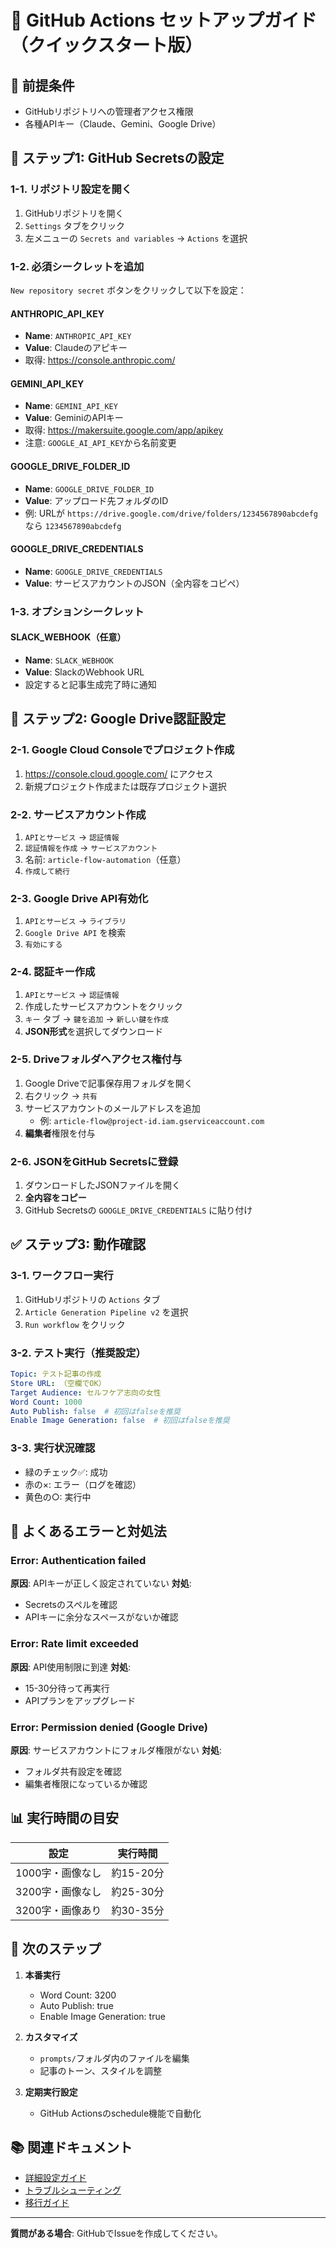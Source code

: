# 🚀 GitHub Actions セットアップガイド（クイックスタート版）

## 📝 前提条件
- GitHubリポジトリへの管理者アクセス権限
- 各種APIキー（Claude、Gemini、Google Drive）

## 🔧 ステップ1: GitHub Secretsの設定

### 1-1. リポジトリ設定を開く
1. GitHubリポジトリを開く
2. `Settings` タブをクリック
3. 左メニューの `Secrets and variables` → `Actions` を選択

### 1-2. 必須シークレットを追加
`New repository secret` ボタンをクリックして以下を設定：

#### ANTHROPIC_API_KEY
- **Name**: `ANTHROPIC_API_KEY`
- **Value**: Claudeのアピキー
- 取得: https://console.anthropic.com/

#### GEMINI_API_KEY
- **Name**: `GEMINI_API_KEY`
- **Value**: GeminiのAPIキー
- 取得: https://makersuite.google.com/app/apikey
- 注意: `GOOGLE_AI_API_KEY`から名前変更

#### GOOGLE_DRIVE_FOLDER_ID
- **Name**: `GOOGLE_DRIVE_FOLDER_ID`
- **Value**: アップロード先フォルダのID
- 例: URLが `https://drive.google.com/drive/folders/1234567890abcdefg` なら `1234567890abcdefg`

#### GOOGLE_DRIVE_CREDENTIALS
- **Name**: `GOOGLE_DRIVE_CREDENTIALS`
- **Value**: サービスアカウントのJSON（全内容をコピペ）

### 1-3. オプションシークレット
#### SLACK_WEBHOOK（任意）
- **Name**: `SLACK_WEBHOOK`
- **Value**: SlackのWebhook URL
- 設定すると記事生成完了時に通知

## 🔑 ステップ2: Google Drive認証設定

### 2-1. Google Cloud Consoleでプロジェクト作成
1. https://console.cloud.google.com/ にアクセス
2. 新規プロジェクト作成または既存プロジェクト選択

### 2-2. サービスアカウント作成
1. `APIとサービス` → `認証情報`
2. `認証情報を作成` → `サービスアカウント`
3. 名前: `article-flow-automation`（任意）
4. `作成して続行`

### 2-3. Google Drive API有効化
1. `APIとサービス` → `ライブラリ`
2. `Google Drive API` を検索
3. `有効にする`

### 2-4. 認証キー作成
1. `APIとサービス` → `認証情報`
2. 作成したサービスアカウントをクリック
3. `キー` タブ → `鍵を追加` → `新しい鍵を作成`
4. **JSON形式**を選択してダウンロード

### 2-5. Driveフォルダへアクセス権付与
1. Google Driveで記事保存用フォルダを開く
2. 右クリック → `共有`
3. サービスアカウントのメールアドレスを追加
   - 例: `article-flow@project-id.iam.gserviceaccount.com`
4. **編集者**権限を付与

### 2-6. JSONをGitHub Secretsに登録
1. ダウンロードしたJSONファイルを開く
2. **全内容をコピー**
3. GitHub Secretsの `GOOGLE_DRIVE_CREDENTIALS` に貼り付け

## ✅ ステップ3: 動作確認

### 3-1. ワークフロー実行
1. GitHubリポジトリの `Actions` タブ
2. `Article Generation Pipeline v2` を選択
3. `Run workflow` をクリック

### 3-2. テスト実行（推奨設定）
```yaml
Topic: テスト記事の作成
Store URL: （空欄でOK）
Target Audience: セルフケア志向の女性
Word Count: 1000
Auto Publish: false  # 初回はfalseを推奨
Enable Image Generation: false  # 初回はfalseを推奨
```

### 3-3. 実行状況確認
- 緑のチェック✅: 成功
- 赤の×: エラー（ログを確認）
- 黄色の○: 実行中

## 🚨 よくあるエラーと対処法

### Error: Authentication failed
**原因**: APIキーが正しく設定されていない
**対処**: 
- Secretsのスペルを確認
- APIキーに余分なスペースがないか確認

### Error: Rate limit exceeded
**原因**: API使用制限に到達
**対処**: 
- 15-30分待って再実行
- APIプランをアップグレード

### Error: Permission denied (Google Drive)
**原因**: サービスアカウントにフォルダ権限がない
**対処**: 
- フォルダ共有設定を確認
- 編集者権限になっているか確認

## 📊 実行時間の目安

| 設定 | 実行時間 |
|------|----------|
| 1000字・画像なし | 約15-20分 |
| 3200字・画像なし | 約25-30分 |
| 3200字・画像あり | 約30-35分 |

## 🎯 次のステップ

1. **本番実行**
   - Word Count: 3200
   - Auto Publish: true
   - Enable Image Generation: true

2. **カスタマイズ**
   - `prompts/`フォルダ内のファイルを編集
   - 記事のトーン、スタイルを調整

3. **定期実行設定**
   - GitHub Actionsのschedule機能で自動化

## 📚 関連ドキュメント
- [詳細設定ガイド](README.md)
- [トラブルシューティング](CRITICAL_ISSUES.md)
- [移行ガイド](MIGRATION_GUIDE.md)

---

**質問がある場合**: GitHubでIssueを作成してください。